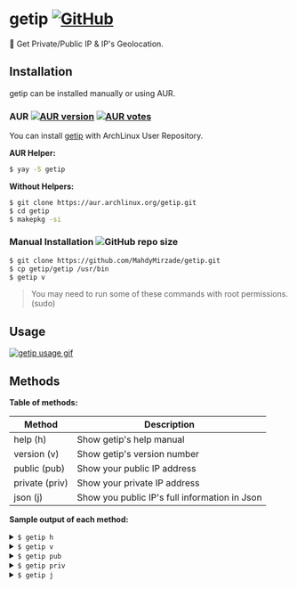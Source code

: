 # getip [![GitHub](https://img.shields.io/github/license/mahdymirzade/getip)](./LICENSE.md)
📱 Get Private/Public IP &amp; IP's Geolocation.

## Installation
getip can be installed manually or using AUR.

### AUR [![AUR version](https://img.shields.io/aur/version/getip)](https://aur.archlinux.org/packages/getip) [![AUR votes](https://img.shields.io/aur/votes/getip)](https://aur.archlinux.org/packages/getip)
You can install [getip](https://aur.archlinux.org/packages/getip) with ArchLinux User Repository.

**AUR Helper:**
```bash
$ yay -S getip
```
**Without Helpers:**
```bash
$ git clone https://aur.archlinux.org/getip.git
$ cd getip
$ makepkg -si
```

### Manual Installation ![GitHub repo size](https://img.shields.io/github/repo-size/mahdymirzade/getip)
```bash
$ git clone https://github.com/MahdyMirzade/getip.git
$ cp getip/getip /usr/bin
$ getip v
```
> You may need to run some of these commands with root permissions. (sudo)

## Usage

[![getip usage gif](https://raw.githubusercontent.com/MahdyMirzade/MahdyMirzade/main/assets/getip/usage.gif)](https://asciinema.org/a/427949)

## Methods

**Table of methods:**

| Method | Description |
| --- | --- |
| help (h) | Show getip's help manual |
| version (v) | Show getip's version number |
| public (pub) | Show your public IP address |
| private (priv) | Show your private IP address |
| json (j) | Show you public IP's full information in Json |

**Sample output of each method:**

<details>
<summary><code>$ getip h</code></summary>
    
<div class="language-bash highlighter-rouge"><div class="highlight"><pre class="highlight"><code>Usage: /usr/bin/getip [METHOD]

General Methods:
    h,  help            Show this manual
    v,  version         Show version number

IP Information Methods:
    pub,    public      Get Your Public IP Address
    priv,   private     Get Your Private IP Address
    j,      json        Get Your Public IP's Full Information in Json

Other methods can be also grabbed from json output,
    for example this is your json output:
    {
        ...
        "continent": "Europe",
        "country": "Germany",
        "region": "Bavaria",
        "city": "Nuremberg",
        "latitude": 49.4254092,
        "longitude": 11.0796553,
        ...
    }
    and if you want to get IP's country:
    $ /usr/bin/getip country
    Output: Germany

Full info: https://mahdymirzade.github.io/getip
</code></pre></div></div>

</details>

<details>
<summary><code>$ getip v</code></summary>
    
<div class="language-bash highlighter-rouge"><div class="highlight"><pre class="highlight"><code>       _
  __ _(_)_ __       getip (Geolocation, Private/Public IP) v1.0.1
 / _` | | '_ \      Copyright (C) 2021 Mahdy Mirzade
| (_| | | |_) |
 \__, |_| .__/      This program may be freely redistributed under
 |___/  |_|         the terms of the GNU General Public License.

</code></pre></div></div>

</details>

<details>
<summary><code>$ getip pub</code></summary>
    
<div class="language-bash highlighter-rouge"><div class="highlight"><pre class="highlight"><code>49.**.**.55</code></pre></div></div>

</details>

<details>
<summary><code>$ getip priv</code></summary>
    
<div class="language-bash highlighter-rouge"><div class="highlight"><pre class="highlight"><code>192.168.43.163</code></pre></div></div>

</details>


<details>
<summary><code>$ getip j</code></summary>
    
<div class="language-bash highlighter-rouge"><div class="highlight"><pre class="highlight"><code>{
  "ip": "49.**.**.55",
  "success": true,
  "type": "IPv4",
  "continent": "Europe",
  "continent_code": "EU",
  "country": "Germany",
  "country_code": "DE",
  "country_flag": "https://cdn.ipwhois.io/flags/de.svg",
  "country_capital": "Berlin",
  "country_phone": "+49",
  "country_neighbours": "CH,PL,NL,DK,BE,CZ,LU,FR,AT",
  "region": "Bavaria",
  "city": "Gunzenhausen",
  "latitude": 123,
  "longitude": 456,
  "asn": "AS24940",
  "org": "Hetzner Online GmbH",
  "isp": "Hetzner Online GmbH",
  "timezone": "Europe/Berlin",
  "timezone_name": "Central European Standard Time",
  "timezone_dstOffset": 0,
  "timezone_gmtOffset": 3600,
  "timezone_gmt": "GMT +1:00",
  "currency": "Euro",
  "currency_code": "EUR",
  "currency_symbol": "€",
  "currency_rates": 0.841,
  "currency_plural": "euros",
  "completed_requests": 157
}
</code></pre></div></div>

</details>
  
